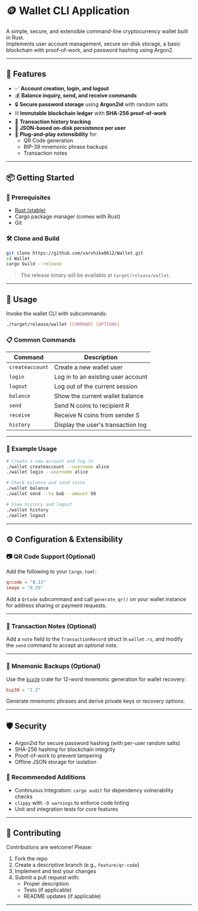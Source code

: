 # 🪙 Wallet CLI Application

A simple, secure, and extensible command-line cryptocurrency wallet built in Rust.  
Implements user account management, secure on-disk storage, a basic blockchain with proof-of-work, and password hashing using Argon2.

---

## 🚀 Features

- ✅ **Account creation, login, and logout**
- 💰 **Balance inquiry, send, and receive commands**
- 🔒 **Secure password storage** using **Argon2id** with random salts
- ⛓️ **Immutable blockchain ledger** with **SHA-256 proof-of-work**
- 📄 **Transaction history tracking**
- 💾 **JSON-based on-disk persistence per user**
- 🧩 **Plug-and-play extensibility** for:
  - QR Code generation
  - BIP-39 mnemonic phrase backups
  - Transaction notes

---

## 📦 Getting Started

### 🔧 Prerequisites

- [Rust (stable)](https://rust-lang.org/)
- Cargo package manager (comes with Rust)
- Git

### 🛠️ Clone and Build

```bash
git clone https://github.com/varshika0612/Wallet.git
cd Wallet
cargo build --release
```

> The release binary will be available at `target/release/wallet`.

---

## 🧪 Usage

Invoke the wallet CLI with subcommands:

```bash
./target/release/wallet [COMMAND] [OPTIONS]
```

### 📋 Common Commands

| Command        | Description                         |
|----------------|-------------------------------------|
| `createaccount`| Create a new wallet user            |
| `login`        | Log in to an existing user account  |
| `logout`       | Log out of the current session      |
| `balance`      | Show the current wallet balance     |
| `send`         | Send N coins to recipient R         |
| `receive`      | Receive N coins from sender S       |
| `history`      | Display the user's transaction log  |

---

### 🧾 Example Usage

```bash
# Create a new account and log in
./wallet createaccount --username alice
./wallet login --username alice

# Check balance and send coins
./wallet balance
./wallet send --to bob --amount 50

# View history and logout
./wallet history
./wallet logout
```

---

## ⚙️ Configuration & Extensibility

### 📷 QR Code Support (Optional)

Add the following to your `Cargo.toml`:

```toml
qrcode = "0.13"
image = "0.25"
```

Add a `QrCode` subcommand and call `generate_qr()` on your wallet instance for address sharing or payment requests.

---

### 📝 Transaction Notes (Optional)

Add a `note` field to the `TransactionRecord` struct in `wallet.rs`, and modify the `send` command to accept an optional note.

---

### 🔐 Mnemonic Backups (Optional)

Use the [`bip39`](https://crates.io/crates/bip39) crate for 12-word mnemonic generation for wallet recovery:

```toml
bip39 = "1.2"
```

Generate mnemonic phrases and derive private keys or recovery options.

---

## 🛡️ Security

- Argon2id for secure password hashing (with per-user random salts)
- SHA-256 hashing for blockchain integrity
- Proof-of-work to prevent tampering
- Offline JSON storage for isolation

### 🧪 Recommended Additions

- Continuous Integration: `cargo audit` for dependency vulnerability checks
- `clippy` with `-D warnings` to enforce code linting
- Unit and integration tests for core features

---

## 🤝 Contributing

Contributions are welcome! Please:

1. Fork the repo
2. Create a descriptive branch (e.g., `feature/qr-code`)
3. Implement and test your changes
4. Submit a pull request with:
   - Proper description
   - Tests (if applicable)
   - README updates (if applicable)

---


